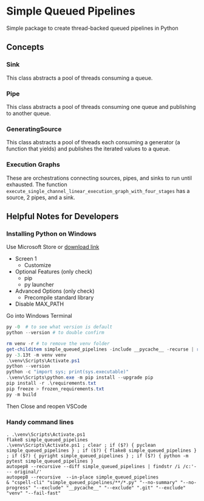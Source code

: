 # Simple Queued Pipelines
Simple package to create thread-backed queued pipelines in Python

## Concepts

### Sink

This class abstracts a pool of threads consuming a queue.

### Pipe

This class abstracts a pool of threads consuming one queue and publishing to another queue.

### GeneratingSource

This class abstracts a pool of threads each consuming a generator (a function that yields) and publishes the iterated values to a queue.

### Execution Graphs

These are orchestrations connecting sources, pipes, and sinks to run until exhausted.
The function `execute_single_channel_linear_execution_graph_with_four_stages` has a source, 2 pipes, and a sink.  

## Helpful Notes for Developers

<!-- cSpell: ignore venv, childitem, autopep8, pyclean, pyright, findstr, pycache, pytest -->

### Installing Python on Windows
Use Microsoft Store or [download link](https://www.python.org/downloads/release/python-397/)
- Screen 1
    - Customize
- Optional Features (only check)
    - pip
    - py launcher
- Advanced Options (only check)
    - Precompile standard library
- Disable MAX_PATH

Go into Windows Terminal
```ps1
py -0  # to see what version is default
python --version # to double confirm

rm venv -r # to remove the venv folder
get-childitem simple_queued_pipelines -include __pycache__ -recurse | remove-item -Force -Recurse
py -3.13t -m venv venv
.\venv\Scripts\Activate.ps1
python --version
python -c "import sys; print(sys.executable)"
.\venv\Scripts\python.exe -m pip install --upgrade pip
pip install -r .\requirements.txt
pip freeze > frozen_requirements.txt
py -m build
```
Then Close and reopen VSCode

### Handy command lines

```
. .\venv\Scripts\Activate.ps1
flake8 simple_queued_pipelines
.\venv\Scripts\Activate.ps1 ; clear ; if ($?) { pyclean simple_queued_pipelines } ; if ($?) { flake8 simple_queued_pipelines } ; if ($?) { pyright simple_queued_pipelines } ; if ($?) { python -m pytest simple_queued_pipelines }
autopep8 --recursive --diff simple_queued_pipelines | findstr /i /c:'--- original/'
autopep8 --recursive  --in-place simple_queued_pipelines
& "cspell-cli" "simple_queued_pipelines/**/*.py" "--no-summary" "--no-progress" "--exclude" "__pycache__" "--exclude" ".git" "--exclude" "venv" "--fail-fast"
```
